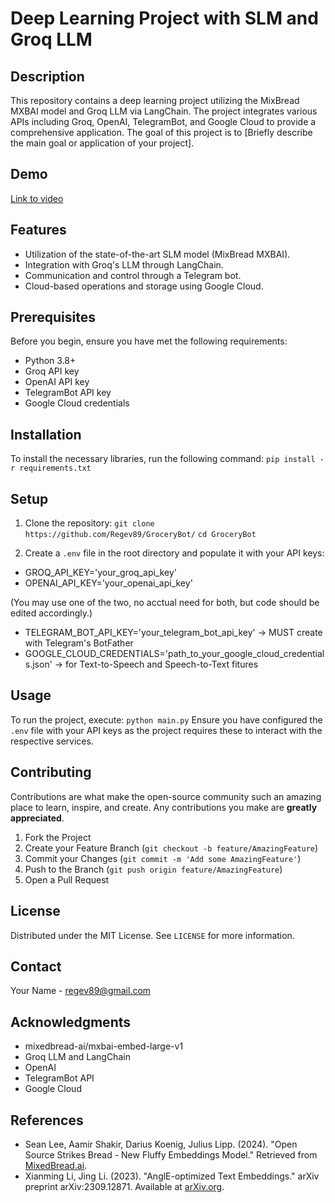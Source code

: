 # Deep Learning Project with SLM and Groq LLM

## Description
This repository contains a deep learning project utilizing the MixBread MXBAI model and Groq LLM via LangChain. The project integrates various APIs including Groq, OpenAI, TelegramBot, and Google Cloud to provide a comprehensive application. The goal of this project is to [Briefly describe the main goal or application of your project].

## Demo 
[Link to video](https://drive.google.com/drive/u/0/folders/1HndOjiFFcoponlNxxLtLfHbGglxRZ4Hm)

## Features
- Utilization of the state-of-the-art SLM model (MixBread MXBAI).
- Integration with Groq's LLM through LangChain.
- Communication and control through a Telegram bot.
- Cloud-based operations and storage using Google Cloud.

## Prerequisites
Before you begin, ensure you have met the following requirements:
- Python 3.8+
- Groq API key
- OpenAI API key
- TelegramBot API key
- Google Cloud credentials

## Installation
To install the necessary libraries, run the following command:
`pip install -r requirements.txt`

## Setup
1. Clone the repository:
`git clone https://github.com/Regev89/GroceryBot/`
`cd GroceryBot`

2. Create a `.env` file in the root directory and populate it with your API keys:
- GROQ_API_KEY='your_groq_api_key'
- OPENAI_API_KEY='your_openai_api_key'  

(You may use one of the two, no acctual need for both, but code should be edited accordingly.)
- TELEGRAM_BOT_API_KEY='your_telegram_bot_api_key'  -> MUST create with Telegram's BotFather
- GOOGLE_CLOUD_CREDENTIALS='path_to_your_google_cloud_credentials.json' -> for Text-to-Speech and Speech-to-Text fitures

## Usage
To run the project, execute:
`python main.py`
Ensure you have configured the `.env` file with your API keys as the project requires these to interact with the respective services.

## Contributing
Contributions are what make the open-source community such an amazing place to learn, inspire, and create. Any contributions you make are **greatly appreciated**.

1. Fork the Project
2. Create your Feature Branch (`git checkout -b feature/AmazingFeature`)
3. Commit your Changes (`git commit -m 'Add some AmazingFeature'`)
4. Push to the Branch (`git push origin feature/AmazingFeature`)
5. Open a Pull Request

## License
Distributed under the MIT License. See `LICENSE` for more information.

## Contact
Your Name - [regev89@gmail.com](mailto:regev89@gmail.com)

## Acknowledgments
- mixedbread-ai/mxbai-embed-large-v1
- Groq LLM and LangChain
- OpenAI
- TelegramBot API
- Google Cloud

## References
- Sean Lee, Aamir Shakir, Darius Koenig, Julius Lipp. (2024). "Open Source Strikes Bread - New Fluffy Embeddings Model." Retrieved from [MixedBread.ai](https://www.mixedbread.ai/blog/mxbai-embed-large-v1).
- Xianming Li, Jing Li. (2023). "AnglE-optimized Text Embeddings." arXiv preprint arXiv:2309.12871. Available at [arXiv.org](https://arxiv.org/abs/2309.12871).



